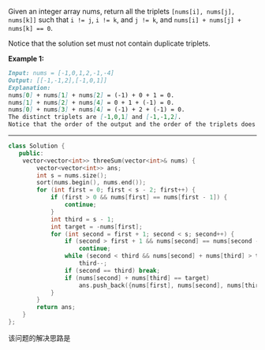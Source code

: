 Given an integer array nums, return all the triplets `[nums[i], nums[j], nums[k]]` such that `i != j`, `i != k`, and `j != k`, and `nums[i] + nums[j] + nums[k] == 0`.

Notice that the solution set must not contain duplicate triplets.

**Example 1:**

```markdown
Input: nums = [-1,0,1,2,-1,-4]
Output: [[-1,-1,2],[-1,0,1]]
Explanation: 
nums[0] + nums[1] + nums[2] = (-1) + 0 + 1 = 0.
nums[1] + nums[2] + nums[4] = 0 + 1 + (-1) = 0.
nums[0] + nums[3] + nums[4] = (-1) + 2 + (-1) = 0.
The distinct triplets are [-1,0,1] and [-1,-1,2].
Notice that the order of the output and the order of the triplets does not matter.
```

---

```cpp
class Solution {
   public:
    vector<vector<int>> threeSum(vector<int>& nums) {
        vector<vector<int>> ans;
        int s = nums.size();
        sort(nums.begin(), nums.end());
        for (int first = 0; first < s - 2; first++) {
            if (first > 0 && nums[first] == nums[first - 1]) {
                continue;
            }
            int third = s - 1;
            int target = -nums[first];
            for (int second = first + 1; second < s; second++) {
                if (second > first + 1 && nums[second] == nums[second - 1])
                    continue;
                while (second < third && nums[second] + nums[third] > target)
                    third--;
                if (second == third) break;
                if (nums[second] + nums[third] == target)
                    ans.push_back({nums[first], nums[second], nums[third]});
            }
        }
        return ans;
    }
};
```

该问题的解决思路是